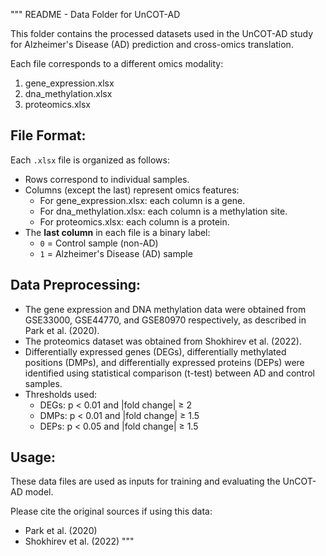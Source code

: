 """
README - Data Folder for UnCOT-AD

This folder contains the processed datasets used in the UnCOT-AD study for Alzheimer's Disease (AD) prediction 
and cross-omics translation.

Each file corresponds to a different omics modality:

1. gene_expression.xlsx
2. dna_methylation.xlsx
3. proteomics.xlsx

File Format:
-------------
Each `.xlsx` file is organized as follows:
- Rows correspond to individual samples.
- Columns (except the last) represent omics features:
    - For gene_expression.xlsx: each column is a gene.
    - For dna_methylation.xlsx: each column is a methylation site.
    - For proteomics.xlsx: each column is a protein.
- The **last column** in each file is a binary label:
    - `0` = Control sample (non-AD)
    - `1` = Alzheimer's Disease (AD) sample

Data Preprocessing:
--------------------
- The gene expression and DNA methylation data were obtained from GSE33000, GSE44770, and GSE80970 respectively, 
  as described in Park et al. (2020).
- The proteomics dataset was obtained from Shokhirev et al. (2022).
- Differentially expressed genes (DEGs), differentially methylated positions (DMPs), and differentially expressed proteins (DEPs)
  were identified using statistical comparison (t-test) between AD and control samples.
- Thresholds used:
    - DEGs: p < 0.01 and |fold change| ≥ 2
    - DMPs: p < 0.01 and |fold change| ≥ 1.5
    - DEPs: p < 0.05 and |fold change| ≥ 1.5

Usage:
-------
These data files are used as inputs for training and evaluating the UnCOT-AD model.

Please cite the original sources if using this data:
- Park et al. (2020)
- Shokhirev et al. (2022)
"""

